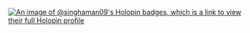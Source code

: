 [![An image of @singhaman09's Holopin badges, which is a link to view their full Holopin profile](https://holopin.me/singhaman09)](https://holopin.io/@singhaman09)
